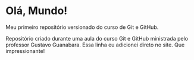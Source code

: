 # Olá, Mundo!
 Meu primeiro repositório versionado do curso de Git e GitHub.

Repositório criado durante uma aula do curso Git e GitHub ministrada pelo professor Gustavo Guanabara.
Essa linha eu adicionei direto no site. Que impressionante!
